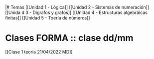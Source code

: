 |# Temas 
[[Unidad  1 - Lógica]]
[[Unidad 2 - Sistemas de numeración]]
[[Unida d 3 - Digrafos y grafos]]
[[Unidad  4 - Estructuras algebráicas finitas]]
[[Unidad 5 - Toería de números]]


# Clases FORMA :: clase dd/mm
[[Clase 1 teoria  21/04/2022 MD]]

